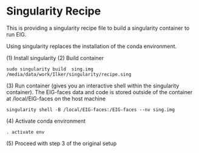 # Singularity Recipe

This is providing a singularity recipe file to build a singularity container to run EIG.

Using singularity replaces the installation of the conda environment.

(1) Install singularity
(2) Build container
```
sudo singularity build  sing.img /media/data/work/Ilker/singularity/recipe.sing
```
(3) Run container (gives you an interactive shell within the singularity container). The EIG-faces data and code is stored outside of the container at /local/EIG-faces on the host machine
```
singularity shell -B /local/EIG-faces:/EIG-faces --nv sing.img
```
(4) Activate conda environment
```
. activate env  
```
(5) Proceed with step 3 of the original setup
